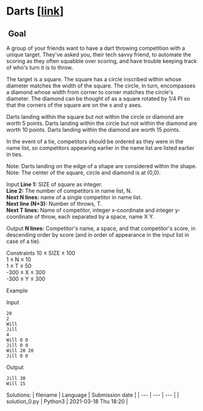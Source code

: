 # Darts \[[link](https://www.codingame.com/training/easy/darts)\]


 Goal
-----


A group of your friends want to have a dart throwing competition with a unique target. They've asked you, their tech savvy friend, to automate the scoring as they often squabble over scoring, and have trouble keeping track of who's turn it is to throw.  
  
The target is a square. The square has a circle inscribed within whose diameter matches the width of the square. The circle, in turn, encompasses a diamond whose width from corner to corner matches the circle's diameter. The diamond can be thought of as a square rotated by 1/4 PI so that the corners of the square are on the x and y axes.  
  
Darts landing within the square but not within the circle or diamond are worth 5 points. Darts landing within the circle but not within the diamond are worth 10 points. Darts landing within the diamond are worth 15 points.  
  
In the event of a tie, competitors should be ordered as they were in the name list, so competitors appearing earlier in the name list are listed earlier in ties.  
  
Note: Darts landing on the edge of a shape are considered within the shape.  
Note: The center of the square, circle and diamond is at (0,0).



Input
**Line 1:** SIZE of square as integer.  
**Line 2:** The number of competitors in name list, N.  
**Next N lines:** name of a single competitor in name list.  
**Next line (N+3):** Number of throws, T.  
**Next T lines:** Name of competitor, integer x-coordinate and integer y-coordinate of throw, each separated by a space, name X Y.


Output
**N lines:** Competitor's name, a space, and that competitor's score, in descending order by score (and in order of appearance in the input list in case of a tie).


Constraints
10 ≤ SIZE ≤ 100  
1 ≤ N ≤ 10  
1 ≤ T ≤ 50  
-300 ≤ X ≤ 300  
-300 ≤ Y ≤ 300


Example


Input

```
20
2
Will
Jill
4
Will 0 0
Jill 0 0
Will 20 20
Jill 0 0

```



Output

```
Jill 30
Will 15
```





Solutions:
| filename | Language | Submission date |
| --- | --- | --- |
| solution_0.py | Python3 | 2021-03-18 Thu 18:20 |
